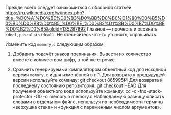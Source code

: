 Прежде всего следует ознакомиться с обзорной статьёй:
https://ru.wikipedia.org/w/index.php?title=%D0%A1%D0%BE%D0%B3%D0%BB%D0%B0%D1%88%D0%B5%D0%BD%D0%B8%D0%B5_%D0%BE_%D0%B2%D1%8B%D0%B7%D0%BE%D0%B2%D0%B5&oldid=135287892
Главное — прочесть и осознать `cdecl`, `pascal` и `stdcall`. Не стесняйтесь что-то уточнять, спрашивать.

Изменить код `memory.c` следующим образом:

1. Добавить подсчёт знаков препинания. Вывести их количество вместе с количеством цифр, в той же строчке.

2. Сравнить генерируемый компилятором объектный код для исходной версии `memory.c` и для изменённой в п.1. Для возврата к предыдущей версии используйте команду:
	git checkout 865995f4
Для возврата к последнему состоянию репозитория:
	git checkout HEAD
Для получения объектного кода используйте команду:
	cc -c -fno-stack-protector -O0 -o memory.o memory.c
Наблюдаемую разницу описать словами в отдельном файле, используя по необходимости термины «верхушка стека» и «функция с переменным числом аргументов».
